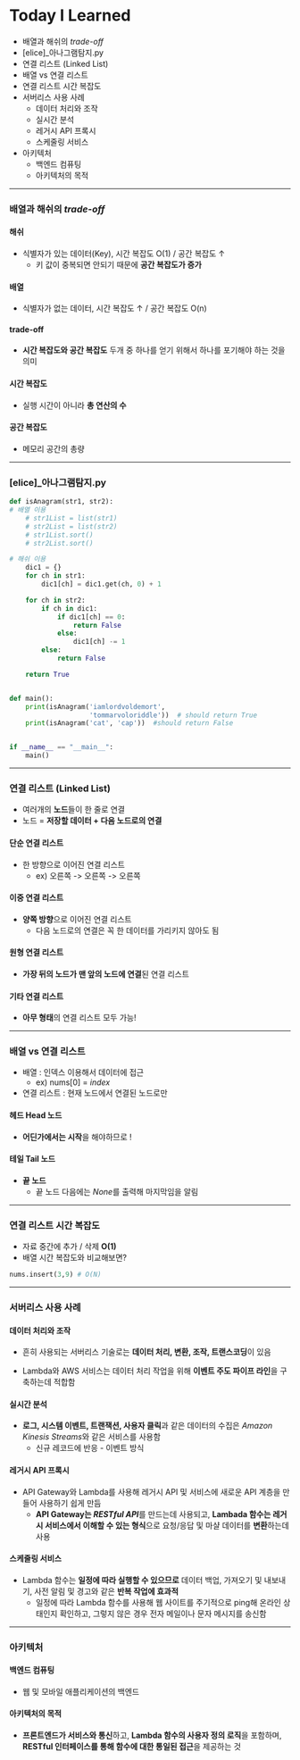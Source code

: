 # Today I Learned

* 배열과 해쉬의 *trade-off*
* [elice]_아나그램탐지.py
* 연결 리스트 (Linked List)
* 배열 vs 연결 리스트
* 연결 리스트 시간 복잡도
* 서버리스 사용 사례
  * 데이터 처리와 조작
  * 실시간 분석
  * 레거시 API 프록시
  * 스케줄링 서비스
* 아키텍처
  * 백엔드 컴퓨팅
  * 아키텍처의 목적

---



### 배열과 해쉬의 *trade-off*

#### 해쉬

* 식별자가 있는 데이터(Key), 시간 복잡도 O(1) / 공간 복잡도 ↑
  * 키 값이 중복되면 안되기 때문에 **공간 복잡도가 증가**

#### 배열

* 식별자가 없는 데이터, 시간 복잡도 ↑ / 공간 복잡도 O(n)

#### trade-off

* **시간 복잡도와 공간 복잡도** 두개 중 하나를 얻기 위해서 하나를 포기해야 하는 것을 의미

#### 시간 복잡도

* 실행 시간이 아니라 **총 연산의 수**

#### 공간 복잡도

* 메모리 공간의 총량

---



### [elice]_아나그램탐지.py

```python
def isAnagram(str1, str2):
# 배열 이용
	# str1List = list(str1)
    # str2List = list(str2)
    # str1List.sort()
    # str2List.sort()

# 해쉬 이용
    dic1 = {}
    for ch in str1:
        dic1[ch] = dic1.get(ch, 0) + 1

    for ch in str2:
        if ch in dic1:
            if dic1[ch] == 0:
                return False
            else:
                dic1[ch] -= 1
        else:
            return False

    return True


def main():
    print(isAnagram('iamlordvoldemort',
                    'tommarvoloriddle'))  # should return True
    print(isAnagram('cat', 'cap'))  #should return False


if __name__ == "__main__":
    main()
```

---



### 연결 리스트 (Linked List)

* 여러개의 **노드**들이 한 줄로 연결
* 노드 = **저장할 데이터 + 다음 노드로의 연결**



#### 단순 연결 리스트

* 한 방향으로 이어진 연결 리스트
  * ex) 오른쪽 -> 오른쪽 -> 오른쪽

#### 이중 연결 리스트

* **양쪽 방향**으로 이어진 연결 리스트
  * 다음 노드로의 연결은 꼭 한 데이터를 가리키지 않아도 됨

#### 원형 연결 리스트

* **가장 뒤의 노드가 맨 앞의 노드에 연결**된 연결 리스트

#### 기타 연결 리스트

* **아무 형태**의 연결 리스트 모두 가능!

---



### 배열 vs 연결 리스트

* 배열 : 인덱스 이용해서 데이터에 접근
  * ex) nums[0] = *index*
* 연결 리스트 : 현재 노드에서 연결된 노드로만

#### 헤드 Head 노드

* **어딘가에서는 시작**을 해야하므로 !

#### 테일 Tail 노드

* **끝 노드**
  * 끝 노드 다음에는 *None*를 출력해 마지막임을 알림

---



### 연결 리스트 시간 복잡도

* 자료 중간에 추가 / 삭제 **O(1)**
* 배열 시간 복잡도와 비교해보면?

```python
nums.insert(3,9) # O(N)
```

---



### 서버리스 사용 사례

#### 데이터 처리와 조작

* 흔히 사용되는 서버리스 기술로는 **데이터 처리, 변환, 조작, 트랜스코딩**이 있음

* Lambda와 AWS 서비스는 데이터 처리 작업을 위해 **이벤트 주도 파이프 라인**을 구축하는데 적합함

#### 실시간 분석

* **로그, 시스템 이벤트, 트랜잭션, 사용자 클릭**과 같은 데이터의 수집은 *Amazon Kinesis Streams*와 같은 서비스를 사용함
  * 신규 레코드에 반응 - 이벤트 방식

#### 레거시 API 프록시

* API Gateway와 Lambda를 사용해 레거시 API 및 서비스에 새로운 API 계층을 만들어 사용하기 쉽게 만듬
  * **API Gateway는 *RESTful API***를 만드는데 사용되고, **Lambada 함수는 레거시 서비스에서 이해할 수 있는 형식**으로 요청/응답 및 마샬 데이터를 **변환**하는데 사용

#### 스케줄링 서비스

* Lambda 함수는 **일정에 따라 실행할 수 있으므로** 데이터 백업, 가져오기 및 내보내기, 사전 알림 및 경고와 같은 **반복 작업에 효과적**
  * 일정에 따라 Lambda 함수를 사용해 웹 사이트를 주기적으로 ping해 온라인 상태인지 확인하고, 그렇지 않은 경우 전자 메일이나 문자 메시지를 송신함

---



### 아키텍처

#### 백엔드 컴퓨팅

* 웹 및 모바일 애플리케이션의 백엔드

#### 아키텍처의 목적

* **프론트엔드가 서비스와 통신**하고, **Lambda 함수의 사용자 정의 로직**을 포함하며, **RESTful 인터페이스를 통해 함수에 대한 통일된 접근**을 제공하는 것